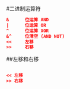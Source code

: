 #二进制运算符

```json
&      位运算 AND
|      位运算 OR
^      位运算 XOR
&^     位清空 (AND NOT)
<<     左移
>>     右移
```
##左移和右移
```json

<< 左移
>> 右移

```

